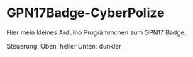 # GPN17Badge-CyberPolize
Hier mein kleines Arduino Progrämmchen zum GPN17 Badge.

Steuerung:
  Oben: heller
  Unten: dunkler
